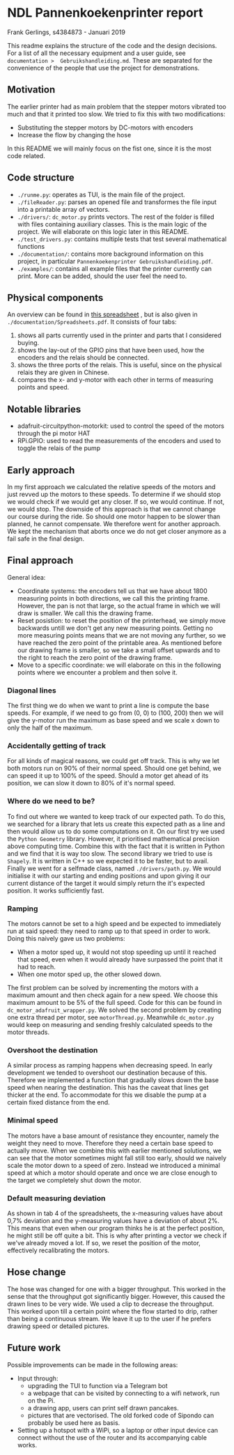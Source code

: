 # NDL Pannenkoekenprinter report
Frank Gerlings, s4384873 - Januari 2019

This readme explains the structure of the code and the design decisions. For a list
 of all the necessary equipment and a user guide, see ``documentation > 
 Gebruikshandleiding.md``. These are separated for the convenience of the people 
that use the project for demonstrations.

## Motivation
The earlier printer had as main problem that the stepper motors vibrated too much 
and that it printed too slow. We tried to fix this with two modifications:
* Substituting the stepper motors by DC-motors with encoders
* Increase the flow by changing the hose

In this README we will mainly focus on the fist one, since it is the most code 
related.

## Code structure
* ``./runme.py``: operates as TUI, is the main file of the project.
* ``./fileReader.py``: parses an opened file and transformes the file input into a
 printable array of vectors.
* ``./drivers/``: ``dc_motor.py`` prints vectors. The rest of the folder is filled with 
files containing auxiliary classes. This is the main logic of the project. We will
 elaborate on this logic later in this README.
* ``./test_drivers.py``: contains multiple tests that test several mathematical 
functions
* ``./documentation/``: contains more background information on this project, in 
particular ``Pannenkoekenprinter Gebruikshandleiding.pdf``.
* ``./examples/``: contains all example files that the printer currently can print. 
More can be added, should the user feel the need to.

## Physical components
An overview can be found in 
[this spreadsheet](https://docs.google.com/spreadsheets/d/1BaNzUmYlQQ56a9a7txzUSEZhK_B5LRCAvkFlHnZ8L6Q/edit?usp=sharing)
, but is also given in ``./documentation/Spreadsheets.pdf``. It consists of four tabs:
1. shows all parts currently used in the printer and parts that I considered buying.
2. shows the lay-out of the GPIO pins that have been used, how the encoders and the relais should be connected.
3. shows the three ports of the relais. This is useful, since on the physical relais they are given in Chinese.
4. compares the x- and y-motor with each other in terms of measuring points and speed.

## Notable libraries
- adafruit-circuitpython-motorkit: used to control the speed of the motors through the pi motor HAT
- RPi.GPIO: used to read the measurements of the encoders and used to toggle the relais of the pump

## Early approach
In my first approach we calculated the relative speeds of the motors and just 
revved up the motors to these speeds. To determine if we should stop we would 
check if we would get any closer. If so, we would continue. If not, we would stop.
The downside of this approach is that we cannot change our course during the ride.
So should one motor happen to be slower than planned, he cannot compensate. We 
therefore went for another approach. We kept the mechanism that aborts once we do 
not get closer anymore as a fail safe in the final design.

## Final approach
General idea:
 - Coordinate systems: the encoders tell us that we have about 1800 measuring points in both directions, we call this the printing frame. However, the pan is not that large, so the actual frame in which we will draw is smaller. We call this the drawing frame.
 - Reset posistion: to reset the position of the printerhead, we simply move backwards untill we don't get any new measuring points. Getting no more measuring points means that we are not moving any further, so we have reached the zero point of the printable area. As mentioned before our drawing frame is smaller, so we take a small offset upwards and to the right to reach the zero point of the drawing frame.
 - Move to a specific coordinate: we will elaborate on this in the following points where we encounter a problem and then solve it.

### Diagonal lines
The first thing we do when we want to print a line is compute the base speeds. For example, if we need to go from (0, 0) to (100, 200) then we will give the y-motor run the maximum as base speed and we scale x down to only the half of the maximum.

### Accidentally getting of track
For all kinds of magical reasons, we could get off track. This is why we let both 
motors run on 90% of their normal speed. Should one get behind, we can speed it up
to 100% of the speed. Should a motor get ahead of its position, we can slow it 
down to 80% of it's normal speed.

### Where do we need to be?
To find out where we wanted to keep track of our expected path. To do this, we searched for a library that lets us create this expected path as a line and then would allow us to do some computations on it. On our first try we used the ``Python Geometry`` library. However, it prioritised mathematical precision above computing time. Combine this with the fact that it is written in Python and we find that it is way too slow. The second library we tried to use is ``Shapely``. It is written in C++ so we expected it to be faster, but to avail. Finally we went for a selfmade class, named ``./drivers/path.py``. We would initialise it with our starting and ending positions and upon giving it our current distance of the target it would simply return the it's expected position. It works sufficiently fast.

### Ramping
The motors cannot be set to a high speed and be expected to immediately run at 
said speed: they need to ramp up to that speed in order to work. Doing this 
naively gave us two problems:
- When a motor sped up, it would not stop speeding up until it reached that speed,
 even when it would already have surpassed the point that it had to reach.
- When one motor sped up, the other slowed down.

The first problem can be solved by incrementing the motors with a maximum amount 
and then check again for a new speed. We choose this maximum amount to be 5% of 
the full speed. Code for this can be found in ``dc_motor_adafruit_wrapper.py``.
We solved the second problem by creating one extra thread per motor, see 
``motorThread.py``. Meanwhile ``dc_motor.py`` would keep on measuring and sending freshly 
calculated speeds to the motor threads.

### Overshoot the destination
A similar process as ramping happens when decreasing speed. In early development 
we tended to overshoot our destination because of this. Therefore we implemented a
function that gradually slows down the base speed when nearing the destination. 
This has the caveat that lines get thicker at the end. To accommodate for this we 
disable the pump at a certain fixed distance from the end.

### Minimal speed
The motors have a base amount of resistance they encounter, namely the weight they need to move. Therefore they need a certain base speed to actually move. When we combine this with earlier mentioned solutions, we can see that the motor sometimes might fall still too early, should we naively scale the motor down to a speed of zero. Instead we introduced a minimal speed at which a motor should operate and once we are close enough to the target we completely shut down the motor.

### Default measuring deviation
As shown in tab 4 of the spreadsheets, the x-measuring values have about 
0,7% deviation and the y-measuring values have a deviation of about 2%.
This means that even when our program thinks he is at the perfect position, he 
might still be off quite a bit. This is why after printing a vector we check if 
we've already moved a lot. If so, we reset the position of the motor, effectively 
recalibrating the motors.

## Hose change
The hose was changed for one with a bigger throughput. This worked in the sense 
that the throughput got significantly bigger. However, this caused the drawn lines 
to be very wide. We used a clip to decrease the throughput. This worked upon 
till a certain point where the flow started to drip, rather than being a continuous stream.
We leave it up to the user if he prefers drawing speed or detailed pictures.

## Future work
Possible improvements can be made in the following areas:
- Input through:
    + upgrading the TUI to function via a Telegram bot
    + a webpage that can be visited by connecting to a wifi network, run on the Pi.
    + a drawing app, users can print self drawn pancakes.
    + pictures that are vectorised. The old forked code of Sipondo can probably be used here as basis.
- Setting up a hotspot with a WiPi, so a laptop or other input device can connect 
without the use of the router and its accompanying cable works.
 
